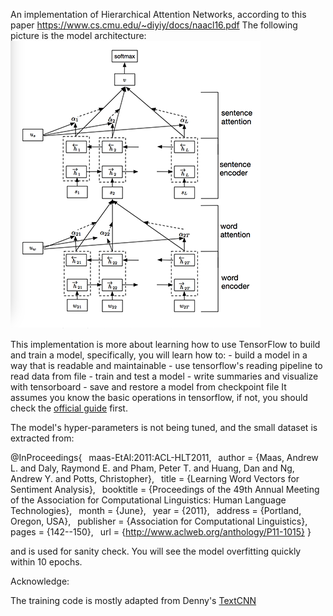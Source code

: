 An implementation of Hierarchical Attention Networks,
according to this paper https://www.cs.cmu.edu/~diyiy/docs/naacl16.pdf
The following picture is the model architecture:
![](https://github.com/Carl-Xie/HAN-Tensorflow/blob/master/han.png)

This implementation is more about learning how to use TensorFlow to build and train a model,
specifically, you will learn how to:
    - build a model in a way that is readable and maintainable
    - use tensorflow's reading pipeline to read data from file
    - train and test a model
    - write summaries and visualize with tensorboard
    - save and restore a model from checkpoint file
It assumes you know the basic operations in tensorflow, if not, you should
check the [official guide](https://www.tensorflow.org/) first.

The model's hyper-parameters is not being tuned, and the small dataset is extracted
from: 

@InProceedings{
&#8194;maas-EtAl:2011:ACL-HLT2011,
&#8194;author    = {Maas, Andrew L.  and  Daly, Raymond E.  and  Pham, Peter T.  and  Huang, Dan  and  Ng, Andrew Y.  and  Potts, Christopher},
&#8194;title     = {Learning Word Vectors for Sentiment Analysis},
&#8194;booktitle = {Proceedings of the 49th Annual Meeting of the Association for Computational Linguistics: Human Language Technologies},
&#8194;month     = {June},
&#8194;year      = {2011},
&#8194;address   = {Portland, Oregon, USA},
&#8194;publisher = {Association for Computational Linguistics},
&#8194;pages     = {142--150},
&#8194;url       = {http://www.aclweb.org/anthology/P11-1015}
}

and is used for sanity check. You will see the model overfitting quickly within 10 epochs.

Acknowledge:

The training code is mostly adapted from Denny's [TextCNN](http://www.wildml.com/2015/12/implementing-a-cnn-for-text-classification-in-tensorflow/)

